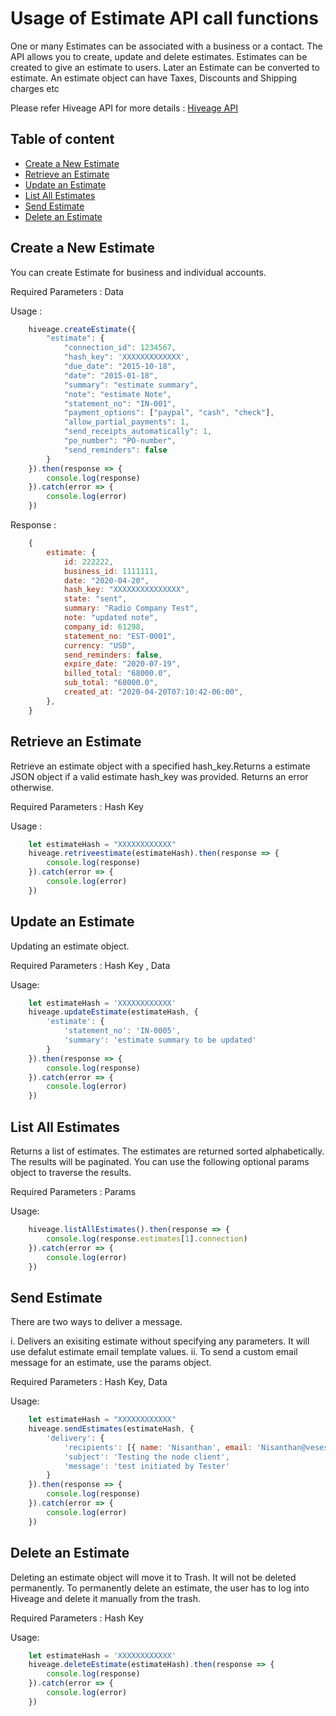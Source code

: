 # Usage of Estimate API call functions

One or many Estimates can be associated with a business or a contact. The API allows you to create, update and delete estimates. Estimates can be created to give an estimate to users. Later an Estimate can be converted to estimate. An estimate object can have Taxes, Discounts and Shipping charges etc

Please refer Hiveage API for more details : [Hiveage API](https://www.hiveage.com/api/)

## Table of content
- [Create a New Estimate](#create-a-new-estimate) 
- [Retrieve an Estimate](#retrieve-an-estimate) 
- [Update an Estimate](#update-an-estimate) 
- [List All Estimates](#list-all-estimates)
- [Send Estimate](#send-estimate)
- [Delete an Estimate](#delete-an-estimate)


## Create a New Estimate

You can create Estimate for business and individual accounts. 

Required Parameters : Data

Usage : 

```js
    hiveage.createEstimate({
        "estimate": {
            "connection_id": 1234567,
            "hash_key": 'XXXXXXXXXXXXX',
            "due_date": "2015-10-18",
            "date": "2015-01-18",
            "summary": "estimate summary",
            "note": "estimate Note",
            "statement_no": "IN-001",
            "payment_options": ["paypal", "cash", "check"],
            "allow_partial_payments": 1,
            "send_receipts_automatically": 1,
            "po_number": "PO-number",
            "send_reminders": false
        }
    }).then(response => {
        console.log(response)
    }).catch(error => {
        console.log(error)
    })
```
Response :
```js
    {
        estimate: {
            id: 222222,
            business_id: 1111111,
            date: "2020-04-20",
            hash_key: "XXXXXXXXXXXXXXX",
            state: "sent",
            summary: "Radio Company Test",
            note: "updated note",
            company_id: 61298,
            statement_no: "EST-0001",
            currency: "USD",
            send_reminders: false,
            expire_date: "2020-07-19",
            billed_total: "68000.0",
            sub_total: "68000.0",
            created_at: "2020-04-20T07:10:42-06:00",
        },
    }
```

## Retrieve an Estimate

Retrieve an estimate object with a specified hash_key.Returns a estimate JSON object if a valid estimate hash_key was provided. Returns an error otherwise.

Required Parameters : Hash Key

Usage : 
```js
    let estimateHash = "XXXXXXXXXXXX"
    hiveage.retriveestimate(estimateHash).then(response => {
        console.log(response)
    }).catch(error => {
        console.log(error)
    })
```

## Update an Estimate

Updating an estimate object.

Required Parameters : Hash Key , Data

Usage:
```js
    let estimateHash = 'XXXXXXXXXXXX'
    hiveage.updateEstimate(estimateHash, {
        'estimate': {
            'statement_no': 'IN-0005',
            'summary': 'estimate summary to be updated'
        }
    }).then(response => {
        console.log(response)
    }).catch(error => {
        console.log(error)
    })
```

## List All Estimates

Returns a list of estimates. The estimates are returned sorted alphabetically.
The results will be paginated. You can use the following optional params object to traverse the results.

Required Parameters : Params

Usage:
```js
    hiveage.listAllEstimates().then(response => {
        console.log(response.estimates[1].connection)
    }).catch(error => {
        console.log(error)
    })
```

## Send Estimate

There are two ways to deliver a message.

i. Delivers an exisiting estimate without specifying any parameters. It will use defalut estimate email template values.
ii. To send a custom email message for an estimate, use the params object.

Required Parameters :  Hash Key, Data

Usage:
```js
    let estimateHash = "XXXXXXXXXXXX"
    hiveage.sendEstimates(estimateHash, {
        'delivery': {
            'recipients': [{ name: 'Nisanthan', email: 'Nisanthan@vesess.com' }, { name: 'Ishanka', email: 'ishanka@vesess.com' }],
            'subject': 'Testing the node client',
            'message': 'test initiated by Tester'
        }
    }).then(response => {
        console.log(response)
    }).catch(error => {
        console.log(error)
    })
```

## Delete an Estimate

Deleting an estimate object will move it to Trash. It will not be deleted permanently. To permanently delete an estimate, the user has to log into Hiveage and delete it manually from the trash.

Required Parameters :  Hash Key

Usage:
```js
    let estimateHash = 'XXXXXXXXXXXX'
    hiveage.deleteEstimate(estimateHash).then(response => {
        console.log(response)
    }).catch(error => {
        console.log(error)
    })
```

